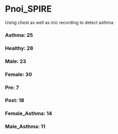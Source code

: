# Pnoi_SPIRE
Using chest as well as mic recording to detect asthma


### Asthma: 25
### Healthy: 28
### Male: 23
### Female: 30
### Pre: 7
### Post: 18
### Female_Asthma: 14
### Male_Asthma: 11
